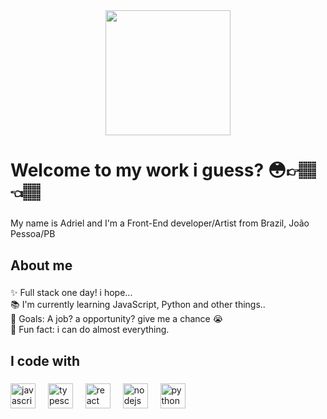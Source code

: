 <div align="center">
  <img height="200" src="https://media.giphy.com/media/v1.Y2lkPTc5MGI3NjExdTY1ZmVmbW1hYXMyeHluNzN6bnQ2ZjhweG40NjdodThnYXBiaDl5eiZlcD12MV9naWZzX3NlYXJjaCZjdD1n/XIqCQx02E1U9W/giphy.gif"  />
</div>

###

<h1 align="left">Welcome to my work i guess? 😳👉🏽👈🏽</h1>

###

<p align="left">My name is Adriel and I'm a Front-End developer/Artist from Brazil, João Pessoa/PB</p>

###

<h2 align="left">About me</h2>

###

<p align="left">✨ Full stack one day! i hope...<br>📚 I'm currently learning JavaScript, Python and other things..<br>🎯 Goals: A job? a opportunity? give me a chance 😭 <br>🎲 Fun fact: i can do almost everything.</p>

###

<h2 align="left">I code with</h2>

###

<div align="left">
  <img src="https://cdn.jsdelivr.net/gh/devicons/devicon/icons/javascript/javascript-original.svg" height="40" alt="javascript logo"  />
  <img width="12" />
  
  <img src="https://cdn.jsdelivr.net/gh/devicons/devicon/icons/typescript/typescript-original.svg" height="40" alt="typescript logo"  />
  <img width="12" />
  
  <img src="https://cdn.jsdelivr.net/gh/devicons/devicon/icons/react/react-original.svg" height="40" alt="react logo"  />
  <img width="12" />
 
  
  <img src="https://cdn.jsdelivr.net/gh/devicons/devicon/icons/nodejs/nodejs-original.svg" height="40" alt="nodejs logo"  />
  <img width="12" />


 
  <img src="https://cdn.jsdelivr.net/gh/devicons/devicon/icons/python/python-original.svg" height="40" alt="python logo"  />
</div>

###
